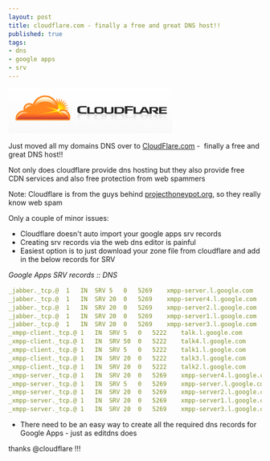 ```yaml
--- 
layout: post
title: cloudflare.com - finally a free and great DNS host!!
published: true
tags: 
- dns
- google apps
- srv
---
```

![](/img/cloudflare.png)

Just moved all my domains DNS over to [CloudFlare.com](http://cloudflare.com) -  finally a free and great DNS host!!
 
Not only does cloudflare provide dns hosting but they also provide free CDN services and also free protection from web spammers

Note: Cloudflare is from the guys behind [projecthoneypot.org](http://projecthoneypot.org), so they really know web spam
 
Only a couple of minor issues:

* Cloudflare doesn't auto import your google apps srv records
* Creating srv records via the web dns editor is painful
* Easiest option is to just download your zone file from cloudflare and add in the below records for SRV

_Google Apps SRV records :: DNS_

``` yaml
_jabber._tcp.@  1   IN  SRV 5   0   5269    xmpp-server.l.google.com
_jabber._tcp.@  1   IN  SRV 20  0   5269    xmpp-server4.l.google.com
_jabber._tcp.@  1   IN  SRV 20  0   5269    xmpp-server2.l.google.com
_jabber._tcp.@  1   IN  SRV 20  0   5269    xmpp-server1.l.google.com
_jabber._tcp.@  1   IN  SRV 20  0   5269    xmpp-server3.l.google.com
_xmpp-client._tcp.@ 1   IN  SRV 5   0   5222    talk.l.google.com
_xmpp-client._tcp.@ 1   IN  SRV 50  0   5222    talk4.l.google.com
_xmpp-client._tcp.@ 1   IN  SRV 5   0   5222    talk1.l.google.com
_xmpp-client._tcp.@ 1   IN  SRV 20  0   5222    talk3.l.google.com
_xmpp-client._tcp.@ 1   IN  SRV 20  0   5222    talk2.l.google.com
_xmpp-server._tcp.@ 1   IN  SRV 20  0   5269    xmpp-server4.l.google.com
_xmpp-server._tcp.@ 1   IN  SRV 5   0   5269    xmpp-server.l.google.com
_xmpp-server._tcp.@ 1   IN  SRV 20  0   5269    xmpp-server2.l.google.com
_xmpp-server._tcp.@ 1   IN  SRV 20  0   5269    xmpp-server1.l.google.com
_xmpp-server._tcp.@ 1   IN  SRV 20  0   5269    xmpp-server3.l.google.co
```

* There need to be an easy way to create all the required dns records for Google Apps - just as editdns does
 
thanks @cloudflare !!!